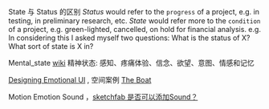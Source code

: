 State 与 Status 的区别
_Status_ would refer to the `progress` of a project, e.g. in testing, in preliminary research, etc. _State_  would refer more to the `condition` of a project, e.g. green-lighted, cancelled, on hold for financial analysis.
e.g. In considering this I asked myself two questions: What is the status of X? What sort of state is X in?

Mental_state [wiki](https://en.wikipedia.org/wiki/Mental_state) 精神状态:  感知、疼痛体验、信念、欲望、意图、情感和记忆

[Designing Emotional UI](https://uxplanet.org/designing-emotional-ui-b11fa0fda5c) , 空间案例 [The Boat](http://www.sbs.com.au/theboat/)

Motion
Emotion
Sound ，[sketchfab 是否可以添加Sound？](https://help.sketchfab.com/hc/en-us/articles/115000922746-Sounds)